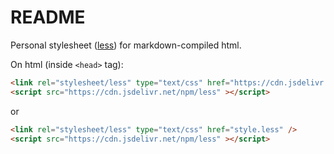 # README

Personal stylesheet ([less](https://lesscss.org/)) for markdown-compiled html.

On html (inside `<head>` tag):

```html
<link rel="stylesheet/less" type="text/css" href="https://cdn.jsdelivr.net/gh/Awtnb/md-less/style.less" />
<script src="https://cdn.jsdelivr.net/npm/less" ></script>
```

or

```html
<link rel="stylesheet/less" type="text/css" href="style.less" />
<script src="https://cdn.jsdelivr.net/npm/less" ></script>
```

